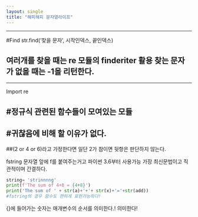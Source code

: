 ```yaml
---
layout: single
title: "해피해피 문자열라이프"
---      
```

---
#Find str.find(‘찾을 문자’, 시작인덱스, 끝인덱스)

여러개를 찾을 때는 re 모듈의 finderiter 활용
찾는 문자가 없을 때는 -1을 리턴한다.
---
  
---
Import re

#정규식 관련된 함수들이 모여있는 모듈
---
#귀찮음에 비해 할 이유가 없다.
---
##(2 or 4 or 6)라고 가정한다면 일단 2가 참이면 뒷항은 판단하지 않는다.

fstring
문자열 앞에 f를 붙여주는거고 파이썬 3.6부터 사용가능
가장 최신문법이고 직관적이며 간결하다.
```python
string= 'strinnnng' 
print(f'The sum of 4+8 = {4+8}')
print('The sum of ' + str(a)+'+'+ str(x)+'='+str(add))
#fstring의 경우 함수도 편하게 표현가능하다!
```
{}에 들어가는 숫자는 매개변수의 순서를 의미한다.! 의미한다!

